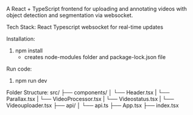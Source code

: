 A React + TypeScript frontend for uploading and annotating videos with object detection and segmentation via websocket.

Tech Stack:
React
Typescript
websocket for real-time updates

Installation:
1. npm install
   - creates node-modules folder and package-lock.json file

Run code:
1. npm run dev

Folder Structure:
src/
├── components/
│   └── Header.tsx
|   └── Parallax.tsx
|   └── VideoProcessor.tsx
|   └── Videostatus.tsx
|   └── Videouploader.tsx
├── api/
│   └── api.ts
├── App.tsx
├── index.tsx

